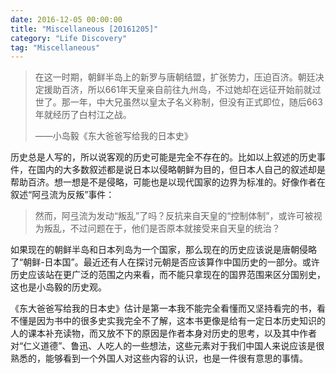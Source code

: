 ```yaml
---
date: 2016-12-05 00:00:00
title: "Miscellaneous [20161205]"
category: "Life Discovery"
tag: "Miscellaneous"
---
```


>在这一时期，朝鲜半岛上的新罗与唐朝结盟，扩张势力，压迫百济。朝廷决定援助百济，所以661年天皇亲自前往九州岛，不过她却在远征开始前就过世了。那一年，中大兄虽然以皇太子名义称制，但没有正式即位，随后663年就经历了白村江之战。
>
>——小岛毅《东大爸爸写给我的日本史》

历史总是人写的，所以说客观的历史可能是完全不存在的。比如以上叙述的历史事件，在国内的大多数叙述都是说日本以侵略朝鲜为目的，但日本人自己的叙述却是帮助百济。想一想是不是侵略，可能也是以现代国家的边界为标准的。好像作者在叙述“阿弖流为反叛”事件：

>然而，阿弖流为发动“叛乱”了吗？反抗来自天皇的“控制体制”，或许可被视为叛乱，不过问题在于，他们是否原本就接受来自天皇的统治？

如果现在的朝鲜半岛和日本列岛为一个国家，那么现在的历史应该说是唐朝侵略了“朝鲜-日本国”。最近还有人在探讨元朝是否应该算作中国历史的一部分。或许历史应该站在更广泛的范围之内来看，而不能只拿现在的国界范围来区分国别史，这也是小岛毅的历史观。

《东大爸爸写给我的日本史》估计是第一本我不能完全看懂而又坚持看完的书，看不懂是因为书中的很多史实我完全不了解，这本书更像是给有一定日本历史知识的人的课本补充读物，而又放不下的原因是作者本身对历史的思考，以及其中作者对“仁义道德”、鲁迅、人吃人的一些想法，这些元素对于我们中国人来说应该是很熟悉的，能够看到一个外国人对这些内容的认识，也是一件很有意思的事情。